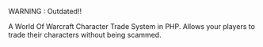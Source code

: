 WARNING : Outdated!!

A World Of Warcraft Character Trade System in PHP.
Allows your players to trade their characters without being scammed.



